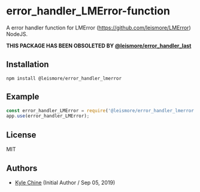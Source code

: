 # error_handler_LMError-function

A error handler function for LMError (https://github.com/leismore/LMError) NodeJS.

**THIS PACKAGE HAS BEEN OBSOLETED BY [@leismore/error_handler_last](https://www.npmjs.com/package/@leismore/error_handler_last)**

## Installation

`npm install @leismore/error_handler_lmerror`

## Example

```javascript
const error_handler_LMError = require('@leismore/error_handler_lmerror');
app.use(error_handler_LMError);
```

## License

MIT

## Authors

* [Kyle Chine](https://www.kylechine.name) (Initial Author / Sep 05, 2019)

